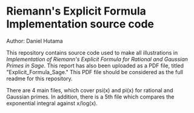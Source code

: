# Riemann's Explicit Formula Implementation source code

Author: Daniel Hutama

This repository contains source code used to make all illustrations in *Implementation of Riemann's Explicit Formula for Rational and Gaussian Primes in Sage*. This report has also been uploaded as a PDF file, titled "Explicit\_Formula\_Sage." This PDF file should be considered as the full readme for this repository.  

There are 4 main files, which cover psi(x) and pi(x) for rational and Gaussian primes. In addition, there is a 5th file which compares the exponential integral against x/log(x).
